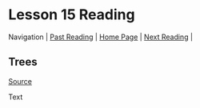 # Lesson 15 Reading

Navigation | [Past Reading](../Read-14/README.md) | [Home Page](../README.md) | [Next Reading](../Read-16/README.md) |

## Trees

[Source](https://codefellows.github.io/common_curriculum/data_structures_and_algorithms/Code_401/class-15/resources/Trees.html)

Text
